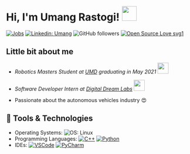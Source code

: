 # Hi, I'm Umang Rastogi! <img src="https://raw.githubusercontent.com/nixin72/nixin72/master/wave.gif" width="40">

[![Jobs](https://img.shields.io/badge/Looking%20for%20a%20job%3F-Yes-green.svg)](https://shields.io/)
[![Linkedin: Umang](https://img.shields.io/badge/-Umang-blue?style=flat-square&logo=Linkedin&logoColor=white&link=https://www.linkedin.com/in/urastogi96/)](https://www.linkedin.com/in/urastogi96/)
![GitHub followers](https://img.shields.io/github/followers/urastogi885?label=Follow&style=social)
[![Open Source Love svg1](https://badges.frapsoft.com/os/v1/open-source.svg?v=103)](https://github.com/ellerbrock/open-source-badges/)
<!--[![Website shields.io](https://img.shields.io/website-up-down-green-red/http/shields.io.svg)](https://urastogi.wordpress.com/)-->

## Little bit about me
- <p><em>Robotics Masters Student at <a href="https://robotics.umd.edu/">UMD</a> graduating in May 2021 <img src="https://media1.giphy.com/media/VGQh2JdmphZHUBT0Bi/giphy.gif" width="30"> </em></p>
- <p><em>Software Developer Intern at <a href="https://www.digitaldreamlabs.com/">Digital Dream Labs</a> <img src="https://media.giphy.com/media/WUlplcMpOCEmTGBtBW/giphy.gif" width="30"> </em></p>
- Passionate about the autonomous vehicles industry :heart_eyes:

## 🔧 Tools & Technologies
- Operating Systems: ![OS: Linux](https://img.shields.io/badge/OS-Ubuntu-informational?style=flat&logo=linux&logoColor=white&color=orange)
- Programming Languages: [![C++](https://img.shields.io/badge/Code-C++-informational?style=flat&logo=c%2B%2B&logoColor=white&color=blue)](https://www.cplusplus.com/) [![Python](https://img.shields.io/badge/Code-Python-informational?style=flat&logo=python&logoColor=white&color=green)](https://www.python.org/)
- IDEs: [![VSCode](https://img.shields.io/badge/Editor-VS_Code-informational?style=flat&logo=visual-studio-code&logoColor=white&color=blue)](https://code.visualstudio.com/) [![PyCharm](https://img.shields.io/badge/Editor-PyCharm-informational?style=flat&logo=jetbrains&logoColor=white&color=green)](https://www.jetbrains.com/pycharm/) 
